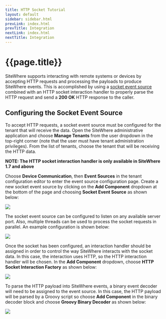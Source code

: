 ```yaml
---
title: HTTP Socket Tutorial
layout: default
sidebar: sidebar.html
prevLink: index.html
prevTitle: Integration
nextLink: index.html
nextTitle: Integration
---
```


# {{page.title}}
SiteWhere supports interacting with remote systems or devices by accepting HTTP requests
and processing the payloads to produce SiteWhere events. This is accomplished by using
a [socket event source](http://documentation.sitewhere.org/userguide/tenant/device-communication.html#socket-event-source)
combined with an HTTP socket interaction handler to properly parse the HTTP request and
send a **200 OK** HTTP response to the caller.

## Configuring the Socket Event Source
To accept HTTP requests, a socket event source must be configured for the tenant that
will receive the data. Open the SiteWhere administrative application and choose
**Manage Tenants** from the user dropdown in the top-right corner (note that the 
user must have tenant administration privileges). From the list of tenants, choose the
tenant that will be receiving the HTTP data.

**NOTE: The HTTP socket interaction handler is only available in SiteWhere 1.7 and above**

Choose **Device Communication**, then **Event Sources** in the tenant configuration editor
to enter the event source configuration page. Create a new socket event source by clicking
on the **Add Component** dropdown at the bottom of the page and choosing **Socket Event Source**
as shown below:

<a href="{{ site.url }}/images/tutorials/socket/http/eventsource1.png" data-lightbox="architecture" title="Socket Event Source">
	<img src="{{ site.url }}/images/tutorials/socket/http/eventsource1.png"/>
</a>

The socket event source can be configured to listen on any available server port. Also, multiple
threads can be used to process the socket requests in parallel. An example configuration is shown below:

<a href="{{ site.url }}/images/tutorials/socket/http/socket-config.png" data-lightbox="architecture" title="Socket Configuration">
	<img src="{{ site.url }}/images/tutorials/socket/http/socket-config.png"/>
</a>

Once the socket has been configured, an interaction handler should be assigned in order to control
the way SiteWhere interacts with the socket data. In this case, the interaction uses HTTP, so the
HTTP interaction handler will be chosen. In the **Add Component** dropdown, choose 
**HTTP Socket Interaction Factory** as shown below:

<a href="{{ site.url }}/images/tutorials/socket/http/http-config.png" data-lightbox="architecture" title="HTTP Configuration">
	<img src="{{ site.url }}/images/tutorials/socket/http/http-config.png"/>
</a>

To parse the HTTP payload into SiteWhere events, a binary event decoder will need to be assigned to
the event source. In this case, the HTTP payload will be parsed by a Groovy script so choose
**Add Component** in the binary decoder block and choose **Groovy Binary Decoder** as shown below:

<a href="{{ site.url }}/images/tutorials/socket/http/http-groovy.png" data-lightbox="architecture" title="Groovy Decoder">
	<img src="{{ site.url }}/images/tutorials/socket/http/http-groovy.png"/>
</a>

